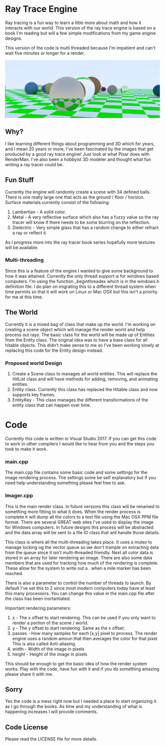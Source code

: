# Ray Trace Engine

Ray tracing is a fun way to learn a little more about math and how it interacts with our world.  This version of the ray trace engine is based on a book I'm reading but will a few simple modifications from my game engine designs.

This version of the code is multi threaded because I'm impatient and can't wait five minutes or longer for a render.

![alt_text](https://github.com/lede701/raytrace/blob/master/raytraced.png?raw=true)

## Why?

I like learning different things about programming and 3D which for years, and I mean 20 years or more, I've been fascinated by the images that get produced by a good ray trace engine!  Just look at what Pixar does with RenderMan.  I've also been a hobbyist 3D modeler and thought what fun writing a ray tracer could be.

## Fun Stuff

Currently the engine will randomly create a scene with 34 defined balls.  There is one really large one that acts as the ground / floor / horizon.  Surface materials currently consist of the following:

1. Lambertian - A solid color.
2. Metal - A very reflective surface which also has a fuzzy value so the ray tracer will know if there needs to be some blurring on the reflection.
3. Dielectric - Very simple glass that has a random change to either refract a ray or reflect it.

As I progress more into the ray tracer book series hopefully more textures will be available.

### Multi-threading

Since this is a feature of the engine I wanted to give some background to how it was attained.  Currently the only thread support is for windows based computers.  I'm using the function _beginthreadex which is in the windows.h definition file.  I do plan on migrating this to a different thread system when time permits so that it will work on Linux or Mac OSX but this isn't a priority for me at this time.

## The World

Currently it is a mixed bag of class that make up the world.  I'm working on creating a scene object which will manage the render world and help process out rays.  The basic class for the world will be made up of Entities from the Entity class.  The original idea was to have a base class for all hitable objects.  This didn't make sense to me so I've been working slowly at replacing this code for the Entity design instead.

### Proposed world Design

1. Create a Scene class to manages all world entities.  This will replace the HitList class and will have methods for adding, removing, and animating entities.
2. Entity class.  Currently this class has replaced the Hitable class and now supports key frames.
3. EntityKey - This class manages the different transformations of the entity class that can happen over time.

# Code

Currently this code is written in Visual Studio 2017.  If you can get this code to work in other compilers I would like to hear from you and the steps you took to make it work.

### main.cpp

The main.cpp file contains some basic code and some settings for the image rendering process.  The settings some be self explanatory but if you need help understanding something please feel free to ask.

### Imager.cpp

This is the main render class.  In future versions this class will be renamed to something more fitting to what it does.  When the render process is complete it will dump all the colors to a text file using the Mac OSX PPM file format.  There are several GREAT web sites I've used to display the image for Windows computers.  In future designs this process will be abstracted and the data array will be sent to a file IO class that will handle those details.

This class is where all the multi-threading takes place.  It uses a mutex to manage locking og the vector queue so we don't trample on extracting data from the queue since it isn't multi-threaded friendly.  Next all color data is stored in an array for later rendering an image.  There are also some data members that are used for tracking how much of the rendering is complete.  These allow for the system to write out a . when a mile marker has been reached.

There is also a parameter to control the number of threads to launch.  By default I've set this to 2 since most modern computers today have at least this many processors.  You can change this value in the main.cpp file after the class has been insrtantiated.

Important rendering parameters:

1. x - The x offset to start rendering.  This can be used if you only want to render a portion of the scene / world.
2. y - The y offset to start rendering.  Same as the x offset.
3. passes - How many samples for each [x,y] pixel to process.  The render engine uses a random amoun that then averages the color for that pixel.  This is also called Anti-aliasing.
4. width - Width of the image in pixels
5. height - Height of the image in pixels

This should be enough to get the basic idea of how the render system works.  Play with the code, have fun with it and if you do something amazing please share it with me.

## Sorry

Yes the code is a mess right now but I needed a place to start organizing it as I go through the books.  As time and my understanding of what is happening increases I will provide comments.

## Code License

Please read the LICENSE file for more details.
